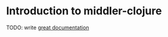 # Introduction to middler-clojure

TODO: write [great documentation](http://jacobian.org/writing/great-documentation/what-to-write/)
